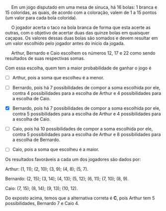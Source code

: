 

     Em um jogo disputado em uma mesa de sinuca, há 16 bolas: 1 branca e 15 coloridas, as quais, de acordo com a coloração, valem de 1 a 15 pontos (um valor para cada bola colorida).

     O jogador acerta o taco na bola branca de forma que esta acerte as outras, com o objetivo de acertar duas das quinze bolas em quaisquer caçapas. Os valores dessas duas bolas são somados e devem resultar em um valor escolhido pelo jogador antes do início da jogada.

     Arthur, Bernardo e Caio escolhem os números 12, 17 e 22 como sendo resultados de suas respectivas somas.

Com essa escolha, quem tem a maior probabilidade de ganhar o jogo é



- [ ] Arthur, pois a soma que escolheu é a menor.
- [ ] Bernardo, pois há 7 possibilidades de compor a soma escolhida por ele, contra 4 possibilidades para a escolha de Arthur e 4 possibilidades para a escolha de Caio.
- [x] Bernardo, pois há 7 possibilidades de compor a soma escolhida por ele, contra 5 possibilidades para a escolha de Arthur e 4 possibilidades para a escolha de Caio.
- [ ] Caio, pois há 10 possibilidades de compor a soma escolhida por ele, contra 5 possibilidades para a escolha de Arthur e 8 possibilidades para a escolha de Bernardo.
- [ ] Caio, pois a soma que escolheu é a maior.


Os resultados favoráveis a cada um dos jogadores são dados por:

Arthur: (1, 11); (2, 10); (3, 9); (4, 8); (5, 7).

Bernardo: (2, 15); (3, 14); (4, 13); (5, 12); (6, 11); (7, 10); (8, 9).

Caio: (7, 15); (8, 14); (9, 13); (10, 12).

Do exposto acima, temos que a alternativa correta é **C**, pois Arthur tem 5 possibilidades, Bernardo 7 e Caio 4.
